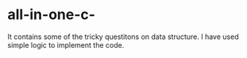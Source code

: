# all-in-one-c-
It contains some of the tricky questitons on data structure.
I have used simple logic to implement the code.
